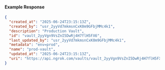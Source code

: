 <!-- Code generated for API Clients. DO NOT EDIT. -->

#### Example Response

```json
{
  "created_at": "2025-06-24T23:15:13Z",
  "created_by": "usr_2yyVd7mkmsnCxK0m9GFbjMMc4k1",
  "description": "Production Vault",
  "id": "vault_2yyVgn9VsZnI5DwRj4H7flH5FX6",
  "last_updated_by": "usr_2yyVd7mkmsnCxK0m9GFbjMMc4k1",
  "metadata": "env=prod",
  "name": "prod-vault",
  "updated_at": "2025-06-24T23:15:13Z",
  "uri": "https://api.ngrok.com/vaults/vault_2yyVgn9VsZnI5DwRj4H7flH5FX6"
}
```
